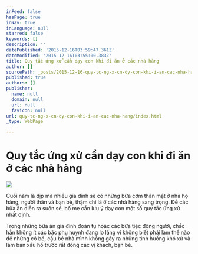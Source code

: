 ```yaml
---
inFeed: false
hasPage: true
inNav: true
inLanguage: null
starred: false
keywords: []
description: ''
datePublished: '2015-12-16T03:59:47.361Z'
dateModified: '2015-12-16T03:55:00.383Z'
title: Quy tắc ứng xử cần dạy con khi đi ăn ở các nhà hàng
author: []
sourcePath: _posts/2015-12-16-quy-tc-ng-x-cn-dy-con-khi-i-an-cac-nha-hang.md
published: true
authors: []
publisher:
  name: null
  domain: null
  url: null
  favicon: null
url: quy-tc-ng-x-cn-dy-con-khi-i-an-cac-nha-hang/index.html
_type: WebPage

---
```

# Quy tắc ứng xử cần dạy con khi đi ăn ở các nhà hàng
![](https://the-grid-user-content.s3-us-west-2.amazonaws.com/e2a4db00-e036-4fc3-a974-ed26bcd046ca.jpg)

Cuối năm là dịp mà nhiều gia đình sẽ có những bữa cơm thân mật ở nhà họ hàng, người thân và bạn bè, thậm chí là ở các nhà hàng sang trọng. Để các bữa ăn diễn ra suôn sẻ, bố mẹ cần lưu ý dạy con một số quy tắc ứng xử nhất định.

Trong những bữa ăn gia đình đoàn tụ hoặc các bữa tiệc đông người, chắc hẳn không ít các bậc phụ huynh đang lo lắng vì không biết phải làm thế nào để những cô bé, cậu bé nhà mình không gây ra những tình huống khó xử và làm bạn xấu hổ trước rất đông các vị khách, bạn bè.